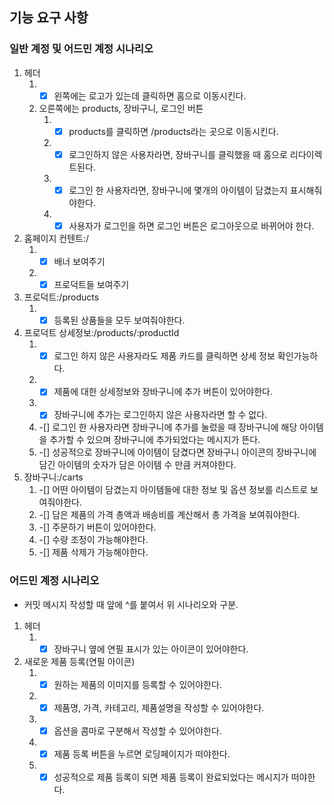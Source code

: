 ## 기능 요구 사항

### 일반 계정 및 어드민 계정 시나리오

1. 헤더
   1. -[x] 왼쪽에는 로고가 있는데 클릭하면 홈으로 이동시킨다.
   2. 오른쪽에는 products, 장바구니, 로그인 버튼
      1. -[x] products를 클릭하면 /products라는 곳으로 이동시킨다.
      2. -[x] 로그인하지 않은 사용자라면, 장바구니를 클릭했을 때 홈으로 리다이렉트된다.
      3. -[x] 로그인 한 사용자라면, 장바구니에 몇개의 아이템이 담겼는지 표시해줘야한다.
      4. -[x] 사용자가 로그인을 하면 로그인 버튼은 로그아웃으로 바뀌어야 한다.
2. 홈페이지 컨텐트:/
   1. -[x] 배너 보여주기
   2. -[x] 프로덕트들 보여주기
3. 프로덕트:/products
   1. -[x] 등록된 상품들을 모두 보여줘야한다.
4. 프로덕트 상세정보:/products/:productId
   1. -[x] 로그인 하지 않은 사용자라도 제품 카드를 클릭하면 상세 정보 확인가능하다.
   2. -[x] 제품에 대한 상세정보와 장바구니에 추가 버튼이 있어야한다.
   3. -[x] 장바구니에 추가는 로그인하지 않은 사용자라면 할 수 없다.
   4. -[] 로그인 한 사용자라면 장바구니에 추가를 눌렀을 때 장바구니에 해당 아이템을 추가할 수 있으며 장바구니에 추가되었다는 메시지가 뜬다.
   5. -[] 성공적으로 장바구니에 아이템이 담겼다면 장바구니 아이콘의 장바구니에 담긴 아이템의 숫자가 담은 아이템 수 만큼 커져야한다.
5. 장바구니:/carts
   1. -[] 어떤 아이템이 담겼는지 아이템들에 대한 정보 및 옵션 정보를 리스트로 보여줘야한다.
   2. -[] 담은 제품의 가격 총액과 배송비를 계산해서 총 가격을 보여줘야한다.
   3. -[] 주문하기 버튼이 있어야한다.
   4. -[] 수량 조정이 가능해야한다.
   5. -[] 제품 삭제가 가능해야한다.

### 어드민 계정 시나리오

- 커밋 메시지 작성할 때 앞에 ^를 붙여서 위 시나리오와 구분.

1. 헤더
   1. -[x] 장바구니 옆에 연필 표시가 있는 아이콘이 있어야한다.
2. 새로운 제품 등록(연필 아이콘)
   1. -[x] 원하는 제품의 이미지를 등록할 수 있어야한다.
   2. -[x] 제품명, 가격, 카테고리, 제품설명을 작성할 수 있어야한다.
   3. -[x] 옵션을 콤마로 구분해서 작성할 수 있어야한다.
   4. -[x] 제품 등록 버튼을 누르면 로딩페이지가 떠야한다.
   5. -[x] 성공적으로 제품 등록이 되면 제품 등록이 완료되었다는 메시지가 떠야한다.
